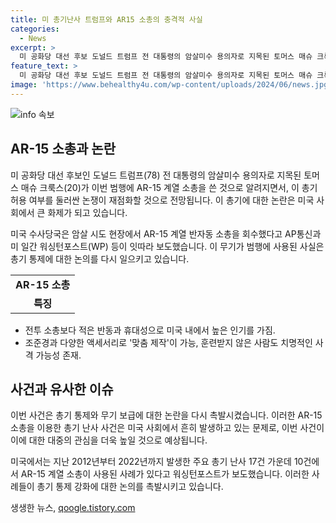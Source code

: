 ```yaml
---
title: 미 총기난사 트럼프와 AR15 소총의 충격적 사실
categories:
  - News
excerpt: >
  미 공화당 대선 후보 도널드 트럼프 전 대통령의 암살미수 용의자로 지목된 토머스 매슈 크룩스가 AR15 계열 소총을 사용한 것으로 확인되며 논란이 예상됩니다. AR15은 미국에서 보편화된 소총으로, 쉽게 구입 가능하고 맞춤 제작이 가능하다는 특징이 있습니다. 이에 훈련받지 않은 사람도 치명적인 사격을 가할 수 있으며, 미국 총기 사건에 잘 활용되는 소총으로 보도되고 있습니다. 이번 사건으로 인해 AR15 소총의 허용 여부를 둘러싼 논쟁이 다시 끓어올 것으로 예상됩니다.
feature_text: >
  미 공화당 대선 후보 도널드 트럼프 전 대통령의 암살미수 용의자로 지목된 토머스 매슈 크룩스가 AR15 계열 소총을 사용한 것으로 확인되며 논란이 예상됩니다. AR15은 미국에서 보편화된 소총으로, 쉽게 구입 가능하고 맞춤 제작이 가능하다는 특징이 있습니다. 이에 훈련받지 않은 사람도 치명적인 사격을 가할 수 있으며, 미국 총기 사건에 잘 활용되는 소총으로 보도되고 있습니다. 이번 사건으로 인해 AR15 소총의 허용 여부를 둘러싼 논쟁이 다시 끓어올 것으로 예상됩니다.
image: 'https://www.behealthy4u.com/wp-content/uploads/2024/06/news.jpg'
---
```


<p><img src="https://www.behealthy4u.com/wp-content/uploads/2024/06/news.jpg" alt="info 속보" /></p>

<h2 data-ke-size="size26">AR-15 소총과 논란</h2>

<p data-ke-size="size16">미 공화당 대선 후보인 도널드 트럼프(78) 전 대통령의 암살미수 용의자로 지목된 토머스 매슈 크룩스(20)가 이번 범행에 AR-15 계열 소총을 쓴 것으로 알려지면서, 이 총기 허용 여부를 둘러싼 논쟁이 재점화할 것으로 전망됩니다. 이 총기에 대한 논란은 미국 사회에서 큰 화제가 되고 있습니다.</p>

<p data-ke-size="size16">미국 수사당국은 암살 시도 현장에서 AR-15 계열 반자동 소총을 회수했다고 AP통신과 미 일간 워싱턴포스트(WP) 등이 잇따라 보도했습니다. 이 무기가 범행에 사용된 사실은 총기 통제에 대한 논의를 다시 일으키고 있습니다.</p>

<table>
  <tbody>
    <tr>
      <td style="text-align: center; height: 17px;"><b>AR-15 소총</b></td>
    </tr>
    <tr>
      <td style="text-align: center; height: 17px;"><b>특징</b></td>
    </tr>
  </tbody>
</table>

<ul>
  <li>전투 소총보다 적은 반동과 휴대성으로 미국 내에서 높은 인기를 가짐.</li>
  <li>조준경과 다양한 액세서리로 '맞춤 제작'이 가능, 훈련받지 않은 사람도 치명적인 사격 가능성 존재.</li>
</ul>

<h2 data-ke-size="size26">사건과 유사한 이슈</h2>

<p data-ke-size="size16">이번 사건은 총기 통제와 무기 보급에 대한 논란을 다시 촉발시켰습니다. 이러한 AR-15 소총을 이용한 총기 난사 사건은 미국 사회에서 흔히 발생하고 있는 문제로, 이번 사건이 이에 대한 대중의 관심을 더욱 높일 것으로 예상됩니다.</p>

<p data-ke-size="size16">미국에서는 지난 2012년부터 2022년까지 발생한 주요 총기 난사 17건 가운데 10건에서 AR-15 계열 소총이 사용된 사례가 있다고 워싱턴포스트가 보도했습니다. 이러한 사례들이 총기 통제 강화에 대한 논의를 촉발시키고 있습니다.</p>
생생한 뉴스, <a href="https://qoogle.tistory.com" rel="dofollow">qoogle.tistory.com</a>


